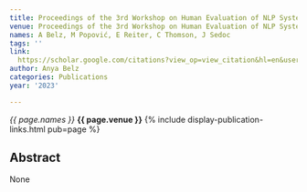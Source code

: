 ```yaml
---
title: Proceedings of the 3rd Workshop on Human Evaluation of NLP Systems
venue: Proceedings of the 3rd Workshop on Human Evaluation of NLP Systems, 2023
names: A Belz, M Popović, E Reiter, C Thomson, J Sedoc
tags: ''
link: 
  https://scholar.google.com/citations?view_op=view_citation&hl=en&user=trwwiW4AAAAJ&pagesize=100&sortby=pubdate&citation_for_view=trwwiW4AAAAJ:vbGhcppDl1QC
author: Anya Belz
categories: Publications
year: '2023'

---
```


*{{ page.names }}*
**{{ page.venue }}**
{% include display-publication-links.html pub=page %}
## Abstract

None